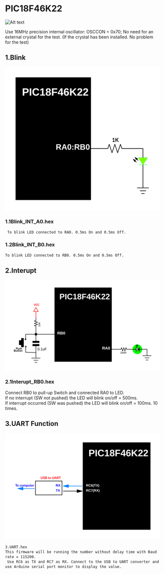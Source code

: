 # PIC18F46K22
![Alt text](https://www.microchip.com/_images/products/medium/a6d7ff1e606a7ffb60475e93c1b59c99.png)

Use 16MHz precision internal oscillator: OSCCON = 0x70;
No need for an external crystal for the test. (If the crystal has been installed. No problem for the test)

## 1.Blink
![Alt text](https://github.com/OELECTRIC/MCU/blob/master/Microchip/PIC18/PIC18F46K22/Test_Firmware/Picture/01_BLK.SVG)

### 1.1Blink_INT_A0.hex
     To blink LED connected to RA0. 0.5ms On and 0.5ms Off.

### 1.2Blink_INT_B0.hex
    To blink LED connected to RB0. 0.5ms On and 0.5ms Off.

## 2.Interupt
![Alt text](https://github.com/OELECTRIC/MCU/blob/master/Microchip/PIC18/PIC18F46K22/Test_Firmware/Picture/02_INT.SVG)

### 2.1Interupt_RB0.hex   
 Connect RB0 to pull-up Switch and connected RA0 to LED.    
 If no interrupt (SW not pushed) the LED will blink on/off = 500ms.     
 If interrupt occurred (SW was pushed) the LED will blink on/off = 100ms. 10 times.   
 
## 3.UART Function
![Alt text](https://github.com/OELECTRIC/MCU/blob/master/Microchip/PIC18/PIC18F46K22/Test_Firmware/Picture/03_UART.SVG)

	3.UART.hex
	This firmware will be running the number without delay time with Baud rate = 115200.
     Use RC6 as TX and RC7 as RX. Connect to the USB to UART converter and use Arduino serial port monitor to display the value.

